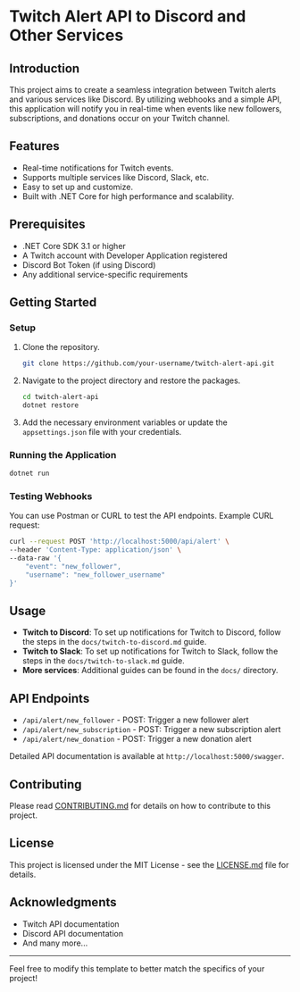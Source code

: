 # Twitch Alert API to Discord and Other Services

## Introduction

This project aims to create a seamless integration between Twitch alerts and various services like Discord. By utilizing webhooks and a simple API, this application will notify you in real-time when events like new followers, subscriptions, and donations occur on your Twitch channel.

## Features

- Real-time notifications for Twitch events.
- Supports multiple services like Discord, Slack, etc.
- Easy to set up and customize.
- Built with .NET Core for high performance and scalability.

## Prerequisites

- .NET Core SDK 3.1 or higher
- A Twitch account with Developer Application registered
- Discord Bot Token (if using Discord)
- Any additional service-specific requirements

## Getting Started

### Setup

1. Clone the repository.

    ```bash
    git clone https://github.com/your-username/twitch-alert-api.git
    ```

2. Navigate to the project directory and restore the packages.

    ```bash
    cd twitch-alert-api
    dotnet restore
    ```

3. Add the necessary environment variables or update the `appsettings.json` file with your credentials.

### Running the Application

```bash
dotnet run
```

### Testing Webhooks

You can use Postman or CURL to test the API endpoints. Example CURL request:

```bash
curl --request POST 'http://localhost:5000/api/alert' \
--header 'Content-Type: application/json' \
--data-raw '{
    "event": "new_follower",
    "username": "new_follower_username"
}'
```

## Usage

- **Twitch to Discord**: To set up notifications for Twitch to Discord, follow the steps in the `docs/twitch-to-discord.md` guide.
- **Twitch to Slack**: To set up notifications for Twitch to Slack, follow the steps in the `docs/twitch-to-slack.md` guide.
- **More services**: Additional guides can be found in the `docs/` directory.

## API Endpoints

- `/api/alert/new_follower` - POST: Trigger a new follower alert
- `/api/alert/new_subscription` - POST: Trigger a new subscription alert
- `/api/alert/new_donation` - POST: Trigger a new donation alert

Detailed API documentation is available at `http://localhost:5000/swagger`.

## Contributing

Please read [CONTRIBUTING.md](CONTRIBUTING.md) for details on how to contribute to this project.

## License

This project is licensed under the MIT License - see the [LICENSE.md](LICENSE.md) file for details.

## Acknowledgments

- Twitch API documentation
- Discord API documentation
- And many more...

---

Feel free to modify this template to better match the specifics of your project!